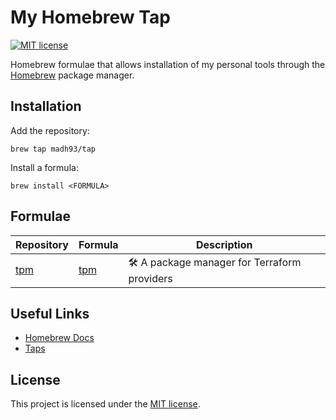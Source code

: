 # My Homebrew Tap

[![MIT license](https://img.shields.io/badge/License-MIT-blue.svg)](https://lbesson.mit-license.org/)

Homebrew formulae that allows installation of my personal tools through the [Homebrew](https://brew.sh/) package manager.

## Installation

Add the repository:

```shell
brew tap madh93/tap
```

Install a formula:

```shell
brew install <FORMULA>
```

## Formulae

| Repository | Formula | Description |
| ---------- | ------- | ----------- |
| [tpm](https://github.com/Madh93/tpm) | [tpm](tpm.rb) | :hammer_and_wrench: A package manager for Terraform providers  |

## Useful Links

- [Homebrew Docs](https://docs.brew.sh/)
- [Taps](https://docs.brew.sh/Taps)

## License

This project is licensed under the [MIT license](LICENSE).
